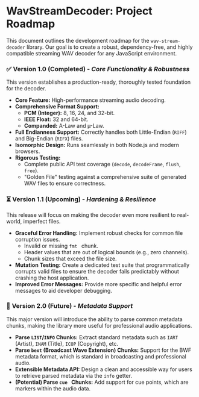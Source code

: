 # WavStreamDecoder: Project Roadmap

This document outlines the development roadmap for the `wav-stream-decoder` library. Our goal is to create a robust, dependency-free, and highly compatible streaming WAV decoder for any JavaScript environment.

### ✅ **Version 1.0 (Completed)** - *Core Functionality & Robustness*

This version establishes a production-ready, thoroughly tested foundation for the decoder.

* **Core Feature:** High-performance streaming audio decoding.
* **Comprehensive Format Support:**
    * **PCM (Integer):** 8, 16, 24, and 32-bit.
    * **IEEE Float:** 32 and 64-bit.
    * **Companded:** A-Law and µ-Law.
* **Full Endianness Support:** Correctly handles both Little-Endian (`RIFF`) and Big-Endian (`RIFX`) files.
* **Isomorphic Design:** Runs seamlessly in both Node.js and modern browsers.
* **Rigorous Testing:**
    * Complete public API test coverage (`decode`, `decodeFrame`, `flush`, `free`).
    * "Golden File" testing against a comprehensive suite of generated WAV files to ensure correctness.

### ⏳ **Version 1.1 (Upcoming)** - *Hardening & Resilience*

This release will focus on making the decoder even more resilient to real-world, imperfect files.

* **Graceful Error Handling:** Implement robust checks for common file corruption issues.
    * Invalid or missing `fmt ` chunk.
    * Header values that are out of logical bounds (e.g., zero channels).
    * Chunk sizes that exceed the file size.
* **Mutation Testing:** Create a dedicated test suite that programmatically corrupts valid files to ensure the decoder fails predictably without crashing the host application.
* **Improved Error Messages:** Provide more specific and helpful error messages to aid developer debugging.

### 🚀 **Version 2.0 (Future)** - *Metadata Support*

This major version will introduce the ability to parse common metadata chunks, making the library more useful for professional audio applications.

* **Parse `LIST`/`INFO` Chunks:** Extract standard metadata such as `IART` (Artist), `INAM` (Title), `ICOP` (Copyright), etc.
* **Parse `bext` (Broadcast Wave Extension) Chunks:** Support for the BWF metadata format, which is standard in broadcasting and professional audio.
* **Extensible Metadata API:** Design a clean and accessible way for users to retrieve parsed metadata via the `info` getter.
* **(Potential) Parse `cue ` Chunks:** Add support for cue points, which are markers within the audio data.
